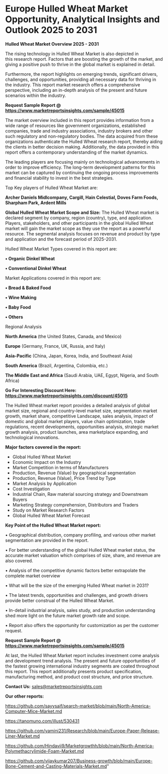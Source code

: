 # Europe Hulled Wheat Market Opportunity, Analytical Insights and Outlook 2025 to 2031

<Strong> Hulled Wheat Market Overview 2025 - 2031</strong>

The rising technology in Hulled Wheat Market is also depicted in this research report. Factors that are boosting the growth of the market, and giving a positive push to thrive in the global market is explained in detail.

Furthermore, the report highlights on emerging trends, significant drivers, challenges, and opportunities, providing all necessary data for thriving in the industry. This report market research offers a comprehensive perspective, including an in-depth analysis of the present and future scenarios within the industry.

<strong>Request Sample Report @ <a href=https://www.marketreportsinsights.com/sample/45015>https://www.marketreportsinsights.com/sample/45015</a></strong>

The market overview included in this report provides information from a wide range of resources like government organizations, established companies, trade and industry associations, industry brokers and other such regulatory and non-regulatory bodies. The data acquired from these organizations authenticate the Hulled Wheat research report, thereby aiding the clients in better decision making. Additionally, the data provided in this report offers a contemporary understanding of the market dynamics.

The leading players are focusing mainly on technological advancements in order to improve efficiency. The long-term development patterns for this market can be captured by continuing the ongoing process improvements and financial stability to invest in the best strategies.

Top Key players of Hulled Wheat Market are:

<strong>Archer Daniels Midlcompany, Cargill, Hain Celestial, Doves Farm Foods, Sharpham Park, Ardent Mills</strong>

<strong><b>Global Hulled Wheat Market Scope and Size:</b></strong>
The Hulled Wheat market is declared segment by company, region (country), type, and application. Players, stakeholders, and other participants in the global Hulled Wheat market will gain the market scope as they use the report as a powerful resource. The segmental analysis focuses on revenue and product by type and application and the forecast period of 2025-2031.

Hulled Wheat Market Types covered in this report are:

<strong>•  Organic Dinkel Wheat

•  Conventional Dinkel Wheat</strong>

Market Applications covered in this report are:

<strong>•  Bread & Baked Food

•  Wine Making

•  Baby Food

•  Others</strong> 

Regional Analysis

<strong>North America</strong> (the United States, Canada, and Mexico)

<strong>Europe</strong> (Germany, France, UK, Russia, and Italy)

<strong>Asia-Pacific</strong> (China, Japan, Korea, India, and Southeast Asia)

<strong>South America</strong> (Brazil, Argentina, Colombia, etc.)

<strong>The Middle East and Africa</strong> (Saudi Arabia, UAE, Egypt, Nigeria, and South Africa)

<strong>Go For Interesting Discount Here: <a href=https://www.marketreportsinsights.com/discount/45015>https://www.marketreportsinsights.com/discount/45015</a></strong>

The Hulled Wheat market report provides a detailed analysis of global market size, regional and country-level market size, segmentation market growth, market share, competitive Landscape, sales analysis, impact of domestic and global market players, value chain optimization, trade regulations, recent developments, opportunities analysis, strategic market growth analysis, product launches, area marketplace expanding, and technological innovations.

<strong><b>Major factors covered in the report:</b></strong>
<ul>
  <li>Global Hulled Wheat Market </li>
  <li>Economic Impact on the Industry</li>
  <li>Market Competition in terms of Manufacturers</li>
  <li>Production, Revenue (Value) by geographical segmentation</li>
  <li>Production, Revenue (Value), Price Trend by Type</li>
  <li>Market Analysis by Application</li>
  <li>Cost Investigation</li>
  <li>Industrial Chain, Raw material sourcing strategy and Downstream Buyers</li>
  <li>Marketing Strategy comprehension, Distributors and Traders</li>
  <li>Study on Market Research Factors</li>
  <li>Global Hulled Wheat Market Forecast</li>
</ul>

<strong><b>Key Point of the Hulled Wheat Market report:</b></strong>

• Geographical distribution, company profiling, and various other market segmentation are provided in the report.

• For better understanding of the global Hulled Wheat market status, the accurate market valuation which comprises of size, share, and revenue are also covered.

• Analysis of the competitive dynamic factors better extrapolate the complete market overview

• What will be the size of the emerging Hulled Wheat market in 2031?

• The latest trends, opportunities and challenges, and growth drivers provide better construal of the Hulled Wheat Market.

• In-detail industrial analysis, sales study, and production understanding shed more light on the future market growth rate and scope.

• Report also offers the opportunity for customization as per the customer request.

<strong>Request Sample Report @ <a href=https://www.marketreportsinsights.com/sample/45015>https://www.marketreportsinsights.com/sample/45015</a></strong>

At last, the Hulled Wheat Market report includes investment come analysis and development trend analysis. The present and future opportunities of the fastest growing international industry segments are coated throughout this report. This report additionally presents product specification, manufacturing method, and product cost structure, and price structure.

<strong>Contact Us:</strong>
sales@marketreportsinsights.com

<strong>Our other reports:</strong>

<a href=https://github.com/sayysaif/search-market/blob/main/North-America-Computer-Mice-Market.md>https://github.com/sayysaif/search-market/blob/main/North-America-Computer-Mice-Market.md</a>

<a href=https://tanomuno.com/illust/530431>https://tanomuno.com/illust/530431</a>

<a href=https://github.com/yamini231/Research/blob/main/Europe-Paper-Release-Liner-Market.md>https://github.com/yamini231/Research/blob/main/Europe-Paper-Release-Liner-Market.md</a>

<a href=https://github.com/Hindavii9/Marketgrowthh/blob/main/North-America-Polymethacrylimide-Foam-Market.md>https://github.com/Hindavii9/Marketgrowthh/blob/main/North-America-Polymethacrylimide-Foam-Market.md</a>

<a href=https://github.com/vijaykumar207/Business-growth/blob/main/Europe-Bone-Cement-and-Casting-Materials-Market.md>https://github.com/vijaykumar207/Business-growth/blob/main/Europe-Bone-Cement-and-Casting-Materials-Market.md</a>"
